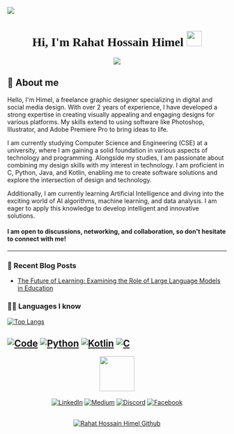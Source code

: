 ![](https://github.com/halfrost/halfrost/blob/master/icons/header_1.png)
<h1 align="center"; style="font-family:caveat"> Hi, I'm Rahat Hossain Himel <img src="https://media.giphy.com/media/hvRJCLFzcasrR4ia7z/giphy.gif" width="35"></h1>
<p align="center">
  <a href="https://github.com/DenverCoder1/readme-typing-svg"><img src="https://readme-typing-svg.herokuapp.com?lines=Computer+Science+Student;Competitive+Programmer;Always%20learning%20new%20things&center=true&width=500&height=50"></a>
</p>

## 📖 About me
Hello, I'm Himel, a freelance graphic designer specializing in digital and social media design. With over 2 years of experience, I have developed a strong expertise in creating visually appealing and engaging designs for various platforms. My skills extend to using software like Photoshop, Illustrator, and Adobe Premiere Pro to bring ideas to life.

I am currently studying Computer Science and Engineering (CSE) at a university, where I am gaining a solid foundation in various aspects of technology and programming. Alongside my studies, I am passionate about combining my design skills with my interest in technology. I am proficient in C, Python, Java, and Kotlin, enabling me to create software solutions and explore the intersection of design and technology.

Additionally, I am currently learning Artificial Intelligence and diving into the exciting world of AI algorithms, machine learning, and data analysis. I am eager to apply this knowledge to develop intelligent and innovative solutions.

#### I am open to discussions, networking, and collaboration, so don't hesitate to connect with me!
---
### 📰 Recent Blog Posts

- [The Future of Learning: Examining the Role of Large Language Models in Education](https://medium.com/@itshimelz/largelarge-language-model-and-its-impact-and-possibilities-on-the-education-system-c0314b1dc0c9)

### 🧑‍💻 Languages I know
[![Top Langs](https://github-readme-stats.vercel.app/api/top-langs/?username=itshimelz&layout=compact)](https://github.com/itshimelz/github-readme-stats)

<a href="https://github.com/alwinw?tab=repositories" target="_blank"><img alt="Code" src="https://img.shields.io/badge/-code-000000?style=flat-badge&logo=Plex&logoColor=white"></a>
<a href="https://github.com/alwinw?tab=repositories&language=python" target="_blank"><img alt="Python" src="https://img.shields.io/badge/-Python-3776AB?style=style=badge&logo=Python&logoColor=white"></a>
<a href="https://github.com/alwinw?tab=repositories&language=r" target="_blank"><img alt="Kotlin" src="https://img.shields.io/badge/-Kotlin-276DC3?style=style=badge&logo=Kotlin&logoColor=white"></a>
<a href="https://github.com/alwinw?tab=repositories&language=c%2B%2B" target="_blank"><img alt="C" src="https://img.shields.io/badge/-C-00599C?style=style=badge&logo=C&logoColor=white"></a>
---

<div align=center>
    <img src="https://media.giphy.com/media/wj5DGHqqBJnQKwUwjv/giphy.gif" width="80"></img>
    <br></br>
        <a href="https://www.linkedin.com/in/itshimelz/"><img src="https://img.shields.io/badge/Linkedin-0077b5?style=flat&logo=linkedin" alt="LinkedIn" /></a>
        <a href="https://medium.com/@itshimelz"><img src="https://img.shields.io/badge/Medium-12100E?style=flat&logo=medium" alt="Medium" /></a>
        <a href="itshimelz#0255"><img src="https://img.shields.io/badge/Discord-%235865F2.svg?style=badge&logo=discord&logoColor=white" alt="Discord" /></a>
        <a href="https://www.facebook.com/itshimelz"><img src="https://img.shields.io/badge/Facebook-%231877F2.svg?style=badge&logo=Facebook&logoColor=white" alt="Facebook" /></a>
  <br></br>
  <p align="center">
   <a href="https://gpvc.arturio.dev/itshimelz"> <img alt="Rahat Hossain Himel Github" src="https://gpvc.arturio.dev/itshimelz"> </a>
</p>
</div>
